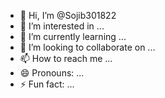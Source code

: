- 👋 Hi, I’m @Sojib301822
- 👀 I’m interested in ...
- 🌱 I’m currently learning ...
- 💞️ I’m looking to collaborate on ...
- 📫 How to reach me ...
- 😄 Pronouns: ...
- ⚡ Fun fact: ...

<!---
Sojib301822/Sojib301822 is a ✨ special ✨ repository because its `README.md` (this file) appears on your GitHub profile.
You can click the Preview link to take a look at your changes.
--->
